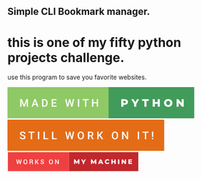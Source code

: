 ## Simple CLI Bookmark manager.
# this is one of my fifty python projects challenge.

use this program to save you favorite websites.

![made-with-python](./src/made-with-python.svg)
![still-work-on-it](./src/still-work-on-it.svg)
![works-on-my-machine](./src/works-on-my-machine.svg)
